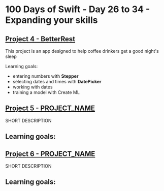 # 100 Days of Swift - Day 26 to 34 - Expanding your skills

## [Project 4 - BetterRest](Project%204)
This project is an app designed to help coffee drinkers get a good night's sleep

Learning goals:
- entering numbers with **Stepper**
- selecting dates and times with **DatePicker**
- working with dates
- training a model with Create ML

## [Project 5 - PROJECT_NAME](Project%205)
SHORT DESCRIPTION

Learning goals:
- 

## [Project 6 - PROJECT_NAME](Project%206)
SHORT DESCRIPTION

Learning goals:
- 
